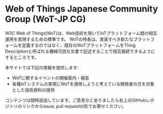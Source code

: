 # Web of Things Japanese Community Group (WoT-JP CG)

W3C Web of Things(WoT)は、Web技術を用いてIoTプラットフォーム間の相互運用を実現するための標準です。
WoTの特長は、実装すべき新たなプラットフォームを定義するのではなく、既存のWoTプラットフォームをThing Descriptionと呼ばれる機械可読な文書で記述することで相互接続できるようにするところです。

本サイトでは下記の情報を提供します:
- WoTに関するイベントの開催案内・報告
- 各種IoTシステムの実現にWoTを適用しようと考えている開発者の方を対象とした技術資料の提供

コンテンツは随時追加しています。ご意見などありましたら右上のGitHubレポジトリのリンクからissue, pull requestの形でお寄せください。